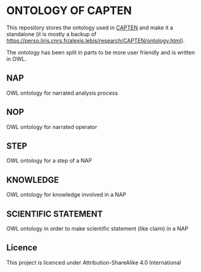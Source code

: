 # ONTOLOGY OF CAPTEN

This repository stores the ontology used in [CAPTEN](https://github.com/alexislebis/CAPTEN) and make it a standalone (it is mostly a backup of https://perso.liris.cnrs.fr/alexis.lebis/research/CAPTEN/ontology.html).

The ontology has been split in parts to be more user friendly and is written in OWL.

## NAP
OWL ontology for narrated analysis process

## NOP
OWL ontology for narrated operator

## STEP
OWL ontology for a step of a NAP

## KNOWLEDGE
OWL ontology for knowledge involved in a NAP

## SCIENTIFIC STATEMENT
OWL ontology in order to make scientific statement (like claim) in a NAP

## Licence
This project is licenced under Attribution-ShareAlike 4.0 International